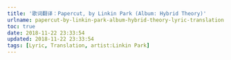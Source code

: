```yaml
---
title: '歌词翻译：Papercut, by Linkin Park (Album: Hybrid Theory)'
urlname: papercut-by-linkin-park-album-hybrid-theory-lyric-translation
toc: true
date: 2018-11-22 23:33:54
updated: 2018-11-22 23:33:54
tags: [Lyric, Translation, artist:Linkin Park]
---
```

